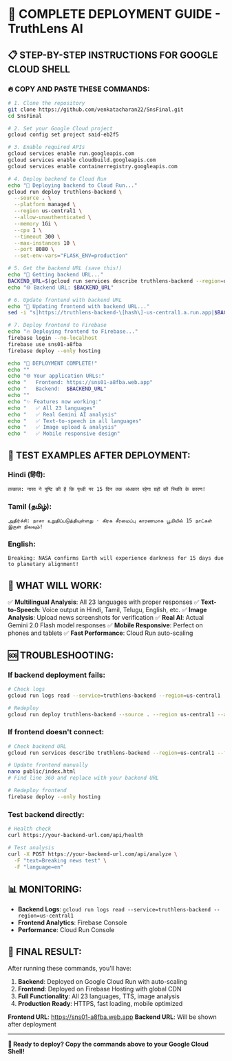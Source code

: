 # 🚀 COMPLETE DEPLOYMENT GUIDE - TruthLens AI

## 📋 **STEP-BY-STEP INSTRUCTIONS FOR GOOGLE CLOUD SHELL**

### **🔥 COPY AND PASTE THESE COMMANDS:**

```bash
# 1. Clone the repository
git clone https://github.com/venkatacharan22/SnsFinal.git
cd SnsFinal

# 2. Set your Google Cloud project
gcloud config set project said-eb2f5

# 3. Enable required APIs
gcloud services enable run.googleapis.com
gcloud services enable cloudbuild.googleapis.com
gcloud services enable containerregistry.googleapis.com

# 4. Deploy backend to Cloud Run
echo "🚀 Deploying backend to Cloud Run..."
gcloud run deploy truthlens-backend \
  --source . \
  --platform managed \
  --region us-central1 \
  --allow-unauthenticated \
  --memory 1Gi \
  --cpu 1 \
  --timeout 300 \
  --max-instances 10 \
  --port 8080 \
  --set-env-vars="FLASK_ENV=production"

# 5. Get the backend URL (save this!)
echo "📝 Getting backend URL..."
BACKEND_URL=$(gcloud run services describe truthlens-backend --region=us-central1 --format='value(status.url)')
echo "🌐 Backend URL: $BACKEND_URL"

# 6. Update frontend with backend URL
echo "🔧 Updating frontend with backend URL..."
sed -i "s|https://truthlens-backend-\[hash\]-us-central1.a.run.app|$BACKEND_URL|g" public/index.html

# 7. Deploy frontend to Firebase
echo "🔥 Deploying frontend to Firebase..."
firebase login --no-localhost
firebase use sns01-a8fba
firebase deploy --only hosting

echo "🎉 DEPLOYMENT COMPLETE!"
echo ""
echo "🌐 Your application URLs:"
echo "   Frontend: https://sns01-a8fba.web.app"
echo "   Backend:  $BACKEND_URL"
echo ""
echo "✨ Features now working:"
echo "   ✅ All 23 languages"
echo "   ✅ Real Gemini AI analysis"
echo "   ✅ Text-to-speech in all languages"
echo "   ✅ Image upload & analysis"
echo "   ✅ Mobile responsive design"
```

## 🧪 **TEST EXAMPLES AFTER DEPLOYMENT:**

### **Hindi (हिंदी):**
```
तत्काल: नासा ने पुष्टि की है कि पृथ्वी पर 15 दिन तक अंधकार रहेगा ग्रहों की स्थिति के कारण!
```

### **Tamil (தமிழ்):**
```
அதிர்ச்சி: நாசா உறுதிப்படுத்தியுள்ளது - கிரக சீரமைப்பு காரணமாக பூமியில் 15 நாட்கள் இருள் நிலவும்!
```

### **English:**
```
Breaking: NASA confirms Earth will experience darkness for 15 days due to planetary alignment!
```

## 🔧 **WHAT WILL WORK:**

✅ **Multilingual Analysis**: All 23 languages with proper responses
✅ **Text-to-Speech**: Voice output in Hindi, Tamil, Telugu, English, etc.
✅ **Image Analysis**: Upload news screenshots for verification
✅ **Real AI**: Actual Gemini 2.0 Flash model responses
✅ **Mobile Responsive**: Perfect on phones and tablets
✅ **Fast Performance**: Cloud Run auto-scaling

## 🆘 **TROUBLESHOOTING:**

### If backend deployment fails:
```bash
# Check logs
gcloud run logs read --service=truthlens-backend --region=us-central1

# Redeploy
gcloud run deploy truthlens-backend --source . --region us-central1 --allow-unauthenticated
```

### If frontend doesn't connect:
```bash
# Check backend URL
gcloud run services describe truthlens-backend --region=us-central1 --format='value(status.url)'

# Update frontend manually
nano public/index.html
# Find line 360 and replace with your backend URL

# Redeploy frontend
firebase deploy --only hosting
```

### Test backend directly:
```bash
# Health check
curl https://your-backend-url.com/api/health

# Test analysis
curl -X POST https://your-backend-url.com/api/analyze \
  -F "text=Breaking news test" \
  -F "language=en"
```

## 📊 **MONITORING:**

- **Backend Logs**: `gcloud run logs read --service=truthlens-backend --region=us-central1`
- **Frontend Analytics**: Firebase Console
- **Performance**: Cloud Run Console

## 🎯 **FINAL RESULT:**

After running these commands, you'll have:

1. **Backend**: Deployed on Google Cloud Run with auto-scaling
2. **Frontend**: Deployed on Firebase Hosting with global CDN
3. **Full Functionality**: All 23 languages, TTS, image analysis
4. **Production Ready**: HTTPS, fast loading, mobile optimized

**Frontend URL**: https://sns01-a8fba.web.app
**Backend URL**: Will be shown after deployment

---

**🚀 Ready to deploy? Copy the commands above to your Google Cloud Shell!**
